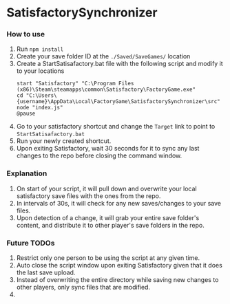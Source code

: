 # SatisfactorySynchronizer

### How to use
1. Run `npm install`
2. Create your save folder ID at the `./Saved/SaveGames/` location
3. Create a StartSatisafactory.bat file with the following script and modify it to your locations
    ```
    start "Satisfactory" "C:\Program Files (x86)\Steam\steamapps\common\Satisfactory\FactoryGame.exe"
    cd "C:\Users\{username}\AppData\Local\FactoryGame\SatisfactorySynchronizer\src"
    node "index.js"
    @pause
    ```
4. Go to your satisfactory shortcut and change the `Target` link to point to `StartSatisafactory.bat`
5. Run your newly created shortcut.
6. Upon exiting Satisfactory, wait 30 seconds for it to sync any last changes to the repo before closing the command window.

### Explanation
1. On start of your script, it will pull down and overwrite your local satisfactory save files with the ones from the repo.
2. In intervals of 30s, it will check for any new saves/changes to your save files.
3. Upon detection of a change, it will grab your entire save folder's content, and distribute it to other player's save folders in the repo.


### Future TODOs
1. Restrict only one person to be using the script at any given time.
2. Auto close the script window upon exiting Satisfactory given that it does the last save upload.
3. Instead of overwriting the entire directory while saving new changes to other players, only sync files that are modified.
4. 